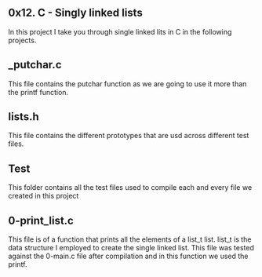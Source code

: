 ## 0x12. C - Singly linked lists
In this project I take you through single linked lits in C in the following projects.

## _putchar.c
This file contains the putchar function as we are going to use it more than the printf function.

## lists.h
This file contains the different prototypes that are usd across different test files.

## Test
This folder contains all the test files used to compile each and every file we created in this project

## 0-print_list.c
This file is of a function that prints all the elements of a list_t list.
list_t is the data structure I employed to create the single linked list.
This file was tested against the 0-main.c file after compilation and in this function we used the printf.

